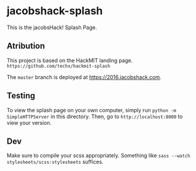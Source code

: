 # jacobshack-splash
This is the jacobsHack! Splash Page.

Atribution
----------

This project is based on the HackMIT landing page.
`https://github.com/techx/hackmit-splash`

The `master` branch is deployed at https://2016.jacobshack.com.


Testing
-------

To view the splash page on your own computer, simply run `python -m SimpleHTTPServer` in this directory. Then, go to `http://localhost:8000` to view your version.

Dev
---

Make sure to compile your scss appropriately. Something like `sass --watch stylesheets/scss:stylesheets` suffices.
